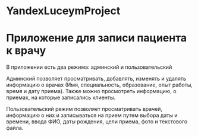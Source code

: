 # YandexLuceymProject
<h1>Приложение для записи пациента к врачу</h1>
<p>В приложении есть два режима: админский и пользовательский</p>
<p>Админский позволяет просматривать, добавлять, изменять и удалять информацию о врачах (Имя, специальность, образование, опыт работы, время и дату приема). Также можно просмотреть информацию, о приемах, на которые записались клиенты. </p>
<p>Пользовательский режим позволяет просматривать врачей, информацию о них и записываться на прием путем выбора даты и времени, ввода ФИО, даты рождения, цели приема, фото и текстового файла.</p>
